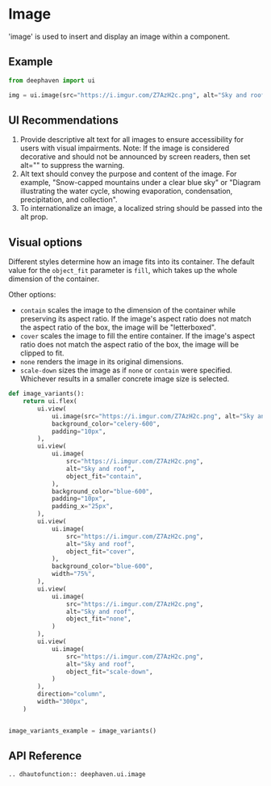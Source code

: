 # Image

'image' is used to insert and display an image within a component.

## Example

```python
from deephaven import ui

img = ui.image(src="https://i.imgur.com/Z7AzH2c.png", alt="Sky and roof")
```

## UI Recommendations

1. Provide descriptive alt text for all images to ensure accessibility for users with visual impairments. Note: If the image is considered decorative and should not be announced by screen readers, then set alt="" to suppress the warning.
2. Alt text should convey the purpose and content of the image. For example, "Snow-capped mountains under a clear blue sky" or "Diagram illustrating the water cycle, showing evaporation, condensation, precipitation, and collection".
3. To internationalize an image, a localized string should be passed into the alt prop.

## Visual options

Different styles determine how an image fits into its container. The default value for the `object_fit` parameter is `fill`, which takes up the whole dimension of the container.

Other options:
- `contain` scales the image to the dimension of the container while preserving its aspect ratio. If the image's aspect ratio does not match the aspect ratio of the box, the image will be "letterboxed".
- `cover` scales the image to fill the entire container. If the image's aspect ratio does not match the aspect ratio of the box, the image will be clipped to fit.
- `none` renders the image in its original dimensions.
- `scale-down` sizes the image as if `none` or `contain` were specified. Whichever results in a smaller concrete image size is selected.

```python
def image_variants():
    return ui.flex(
        ui.view(
            ui.image(src="https://i.imgur.com/Z7AzH2c.png", alt="Sky and roof"),
            background_color="celery-600",
            padding="10px",
        ),
        ui.view(
            ui.image(
                src="https://i.imgur.com/Z7AzH2c.png",
                alt="Sky and roof",
                object_fit="contain",
            ),
            background_color="blue-600",
            padding="10px",
            padding_x="25px",
        ),
        ui.view(
            ui.image(
                src="https://i.imgur.com/Z7AzH2c.png",
                alt="Sky and roof",
                object_fit="cover",
            ),
            background_color="blue-600",
            width="75%",
        ),
        ui.view(
            ui.image(
                src="https://i.imgur.com/Z7AzH2c.png",
                alt="Sky and roof",
                object_fit="none",
            )
        ),
        ui.view(
            ui.image(
                src="https://i.imgur.com/Z7AzH2c.png",
                alt="Sky and roof",
                object_fit="scale-down",
            )
        ),
        direction="column",
        width="300px",
    )


image_variants_example = image_variants()
```

## API Reference

```{eval-rst}
.. dhautofunction:: deephaven.ui.image
```
